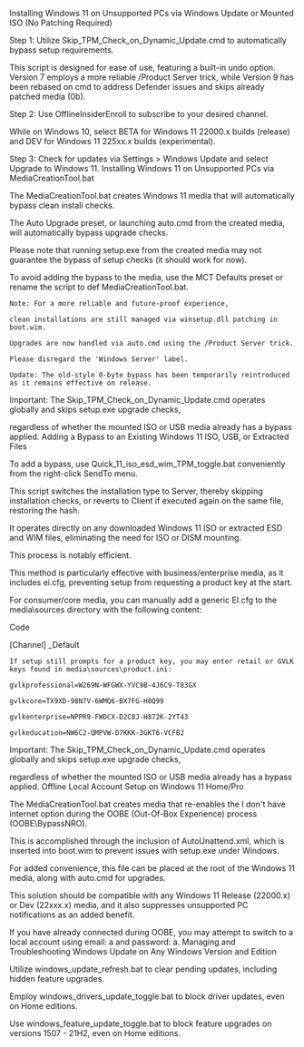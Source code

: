 Installing Windows 11 on Unsupported PCs via Windows Update or Mounted ISO (No Patching Required)

Step 1: Utilize Skip_TPM_Check_on_Dynamic_Update.cmd to automatically bypass setup requirements.

This script is designed for ease of use, featuring a built-in undo option. Version 7 employs a more reliable /Product Server trick, while Version 9 has been rebased on cmd to address Defender issues and skips already patched media (0b).

Step 2: Use OfflineInsiderEnroll to subscribe to your desired channel.

While on Windows 10, select BETA for Windows 11 22000.x builds (release) and DEV for Windows 11 225xx.x builds (experimental).

Step 3: Check for updates via Settings > Windows Update and select Upgrade to Windows 11.
Installing Windows 11 on Unsupported PCs via MediaCreationTool.bat

The MediaCreationTool.bat creates Windows 11 media that will automatically bypass clean install checks.

The Auto Upgrade preset, or launching auto.cmd from the created media, will automatically bypass upgrade checks.

Please note that running setup.exe from the created media may not guarantee the bypass of setup checks (it should work for now).

To avoid adding the bypass to the media, use the MCT Defaults preset or rename the script to def MediaCreationTool.bat.

    Note: For a more reliable and future-proof experience,

    clean installations are still managed via winsetup.dll patching in boot.wim.

    Upgrades are now handled via auto.cmd using the /Product Server trick.

    Please disregard the 'Windows Server' label.

    Update: The old-style 0-byte bypass has been temporarily reintroduced as it remains effective on release.

Important: The Skip_TPM_Check_on_Dynamic_Update.cmd operates globally and skips setup.exe upgrade checks,

regardless of whether the mounted ISO or USB media already has a bypass applied.
Adding a Bypass to an Existing Windows 11 ISO, USB, or Extracted Files

To add a bypass, use Quick_11_iso_esd_wim_TPM_toggle.bat conveniently from the right-click SendTo menu.

This script switches the installation type to Server, thereby skipping installation checks, or reverts to Client if executed again on the same file, restoring the hash.

It operates directly on any downloaded Windows 11 ISO or extracted ESD and WIM files, eliminating the need for ISO or DISM mounting.

This process is notably efficient.

This method is particularly effective with business/enterprise media, as it includes ei.cfg, preventing setup from requesting a product key at the start.

For consumer/core media, you can manually add a generic EI.cfg to the media\sources directory with the following content:

Code

[Channel]
_Default

    If setup still prompts for a product key, you may enter retail or GVLK keys found in media\sources\product.ini:

    gvlkprofessional=W269N-WFGWX-YVC9B-4J6C9-T83GX

    gvlkcore=TX9XD-98N7V-6WMQ6-BX7FG-H8Q99

    gvlkenterprise=NPPR9-FWDCX-D2C8J-H872K-2YT43

    gvlkeducation=NW6C2-QMPVW-D7KKK-3GKT6-VCFB2

Important: The Skip_TPM_Check_on_Dynamic_Update.cmd operates globally and skips setup.exe upgrade checks,

regardless of whether the mounted ISO or USB media already has a bypass applied.
Offline Local Account Setup on Windows 11 Home/Pro

The MediaCreationTool.bat creates media that re-enables the I don't have internet option during the OOBE (Out-Of-Box Experience) process (OOBE\BypassNRO).

This is accomplished through the inclusion of AutoUnattend.xml, which is inserted into boot.wim to prevent issues with setup.exe under Windows.

For added convenience, this file can be placed at the root of the Windows 11 media, along with auto.cmd for upgrades.

This solution should be compatible with any Windows 11 Release (22000.x) or Dev (22xxx.x) media, and it also suppresses unsupported PC notifications as an added benefit.

If you have already connected during OOBE, you may attempt to switch to a local account using email: a and password: a.
Managing and Troubleshooting Windows Update on Any Windows Version and Edition

Utilize windows_update_refresh.bat to clear pending updates, including hidden feature upgrades.

Employ windows_drivers_update_toggle.bat to block driver updates, even on Home editions.

Use windows_feature_update_toggle.bat to block feature upgrades on versions 1507 - 21H2, even on Home editions.